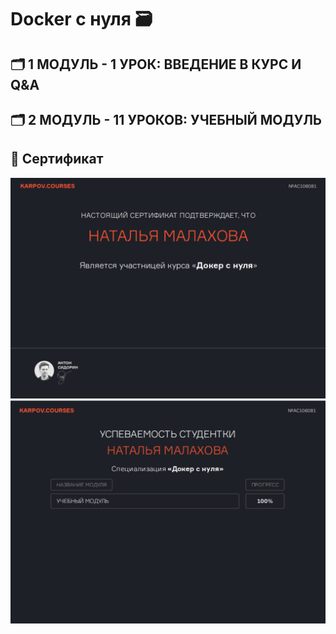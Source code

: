 # Docker с нуля 🗃️


## 🗂️ 1 МОДУЛЬ - 1 УРОК: ВВЕДЕНИЕ В КУРС И Q&A


## 🗂️ 2 МОДУЛЬ - 11 УРОКОВ: УЧЕБНЫЙ МОДУЛЬ


## 📜 Сертификат


![cover](https://github.com/Malakhova-Natalya/IT_courses/blob/main/Docker%20с%20нуля/01%20-%20certificate.png)
![cover](https://github.com/Malakhova-Natalya/IT_courses/blob/main/Docker%20с%20нуля/02%20-%20certificate.png)
